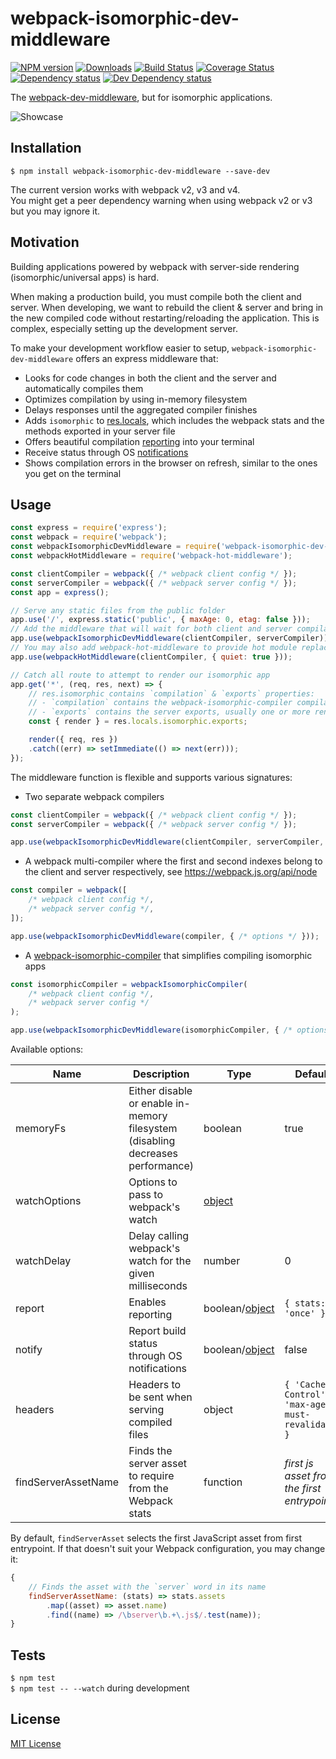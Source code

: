 # webpack-isomorphic-dev-middleware

[![NPM version][npm-image]][npm-url] [![Downloads][downloads-image]][npm-url] [![Build Status][travis-image]][travis-url] [![Coverage Status][codecov-image]][codecov-url] [![Dependency status][david-dm-image]][david-dm-url] [![Dev Dependency status][david-dm-dev-image]][david-dm-dev-url] 

[npm-url]:https://npmjs.org/package/webpack-isomorphic-dev-middleware
[npm-image]:http://img.shields.io/npm/v/webpack-isomorphic-dev-middleware.svg
[downloads-image]:http://img.shields.io/npm/dm/webpack-isomorphic-dev-middleware.svg
[travis-url]:https://travis-ci.org/moxystudio/webpack-isomorphic-dev-middleware
[travis-image]:http://img.shields.io/travis/moxystudio/webpack-isomorphic-dev-middleware/master.svg
[codecov-url]:https://codecov.io/gh/moxystudio/webpack-isomorphic-dev-middleware
[codecov-image]:https://img.shields.io/codecov/c/github/moxystudio/webpack-isomorphic-dev-middleware/master.svg
[david-dm-url]:https://david-dm.org/moxystudio/webpack-isomorphic-dev-middleware
[david-dm-image]:https://img.shields.io/david/moxystudio/webpack-isomorphic-dev-middleware.svg
[david-dm-dev-url]:https://david-dm.org/moxystudio/webpack-isomorphic-dev-middleware?type=dev
[david-dm-dev-image]:https://img.shields.io/david/dev/moxystudio/webpack-isomorphic-dev-middleware.svg

The [webpack-dev-middleware](https://github.com/webpack/webpack-dev-middleware), but for isomorphic applications.

![Showcase](http://i.imgur.com/rgy7QcT.gif)


## Installation

`$ npm install webpack-isomorphic-dev-middleware --save-dev`

The current version works with webpack v2, v3 and v4.   
You might get a peer dependency warning when using webpack v2 or v3 but you may ignore it.


## Motivation

Building applications powered by webpack with server-side rendering (isomorphic/universal apps) is hard.

When making a production build, you must compile both the client and server. When developing, we want to rebuild the client & server and bring in the new compiled code without restarting/reloading the application. This is complex, especially setting up the development server.

To make your development workflow easier to setup, `webpack-isomorphic-dev-middleware` offers an express middleware that:

- Looks for code changes in both the client and the server and automatically compiles them
- Optimizes compilation by using in-memory filesystem
- Delays responses until the aggregated compiler finishes
- Adds `isomorphic` to [res.locals](https://expressjs.com/en/api.html#res.locals), which includes the webpack stats and the methods exported in your server file
- Offers beautiful compilation [reporting](https://github.com/moxystudio/webpack-isomorphic-compiler-reporter) into your terminal
- Receive status through OS [notifications](https://github.com/moxystudio/webpack-sane-compiler-notifier)
- Shows compilation errors in the browser on refresh, similar to the ones you get on the terminal


## Usage

```js
const express = require('express');
const webpack = require('webpack');
const webpackIsomorphicDevMiddleware = require('webpack-isomorphic-dev-middleware');
const webpackHotMiddleware = require('webpack-hot-middleware');

const clientCompiler = webpack({ /* webpack client config */ });
const serverCompiler = webpack({ /* webpack server config */ });
const app = express();

// Serve any static files from the public folder
app.use('/', express.static('public', { maxAge: 0, etag: false }));
// Add the middleware that will wait for both client and server compilations to be ready
app.use(webpackIsomorphicDevMiddleware(clientCompiler, serverCompiler));
// You may also add webpack-hot-middleware to provide hot module replacement to the client
app.use(webpackHotMiddleware(clientCompiler, { quiet: true }));

// Catch all route to attempt to render our isomorphic app
app.get('*', (req, res, next) => {
    // res.isomorphic contains `compilation` & `exports` properties:
    // - `compilation` contains the webpack-isomorphic-compiler compilation result
    // - `exports` contains the server exports, usually one or more render functions
    const { render } = res.locals.isomorphic.exports;

    render({ req, res })
    .catch((err) => setImmediate(() => next(err)));
});
```

The middleware function is flexible and supports various signatures:

- Two separate webpack compilers

```js
const clientCompiler = webpack({ /* webpack client config */ });
const serverCompiler = webpack({ /* webpack server config */ });

app.use(webpackIsomorphicDevMiddleware(clientCompiler, serverCompiler, { /* options */ }));
```

- A webpack multi-compiler where the first and second indexes belong to the client and server respectively, see https://webpack.js.org/api/node

```js
const compiler = webpack([
    /* webpack client config */,
    /* webpack server config */,
]);

app.use(webpackIsomorphicDevMiddleware(compiler, { /* options */ }));
```

- A [webpack-isomorphic-compiler](https://github.com/moxystudio/webpack-isomorphic-compiler) that simplifies compiling isomorphic apps

```js
const isomorphicCompiler = webpackIsomorphicCompiler(
    /* webpack client config */,
    /* webpack server config */
);

app.use(webpackIsomorphicDevMiddleware(isomorphicCompiler, { /* options */ }));
```


Available options:

| Name   | Description   | Type     | Default |
| ------ | ------------- | -------- | ------- |
| memoryFs | Either disable or enable in-memory filesystem (disabling decreases performance) | boolean | true |
| watchOptions | Options to pass to webpack\'s watch | [object](https://webpack.js.org/configuration/watch/#watchoptions) | |
| watchDelay | Delay calling webpack\'s watch for the given milliseconds | number | 0 |
| report | Enables reporting | boolean/[object](https://github.com/moxystudio/webpack-isomorphic-compiler-reporter#available-options) | `{ stats: 'once' }`
| notify | Report build status through OS notifications | boolean/[object](https://github.com/moxystudio/webpack-sane-compiler-notifier#available-options) | false |
| headers | Headers to be sent when serving compiled files | object | `{ 'Cache-Control': 'max-age=0, must-revalidate' }` |
| findServerAssetName | Finds the server asset to require from the Webpack stats | function | *first js asset from the first entrypoint* |

By default, `findServerAsset` selects the first JavaScript asset from first entrypoint. If that doesn't suit your Webpack configuration, you may change it:

```js
{
    // Finds the asset with the `server` word in its name
    findServerAssetName: (stats) => stats.assets
        .map((asset) => asset.name)
        .find((name) => /\bserver\b.+\.js$/.test(name));
}
```


## Tests

`$ npm test`   
`$ npm test -- --watch` during development


## License

[MIT License](http://opensource.org/licenses/MIT)
